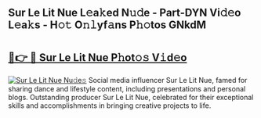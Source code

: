 ## Sur Le Lit Nue L𝚎a𝚔ed N𝚞𝚍e - Part-DYN Vi𝚍𝚎o L𝚎a𝚔s - H𝚘𝚝 O𝚗𝚕yf𝚊ns P𝚑𝚘tos GNkdM

# <h2><a href="http://kf848w.oniu.top/?m=Sur+Le+Lit+Nue">🔗👉 🔴 Sur Le Lit Nue P𝚑ot𝚘𝚜 V𝚒d𝚎o</a></h2>

[![Sur Le Lit Nue Nu𝚍e𝚜](https://i.imgur.com/0qMVB7G.gif)](http://kf848w.oniu.top/?m=Sur+Le+Lit+Nue)
Social media influencer Sur Le Lit Nue, famed for sharing dance and lifestyle content, including presentations and personal blogs. Outstanding producer Sur Le Lit Nue, celebrated for their exceptional skills and accomplishments in bringing creative projects to life.  
